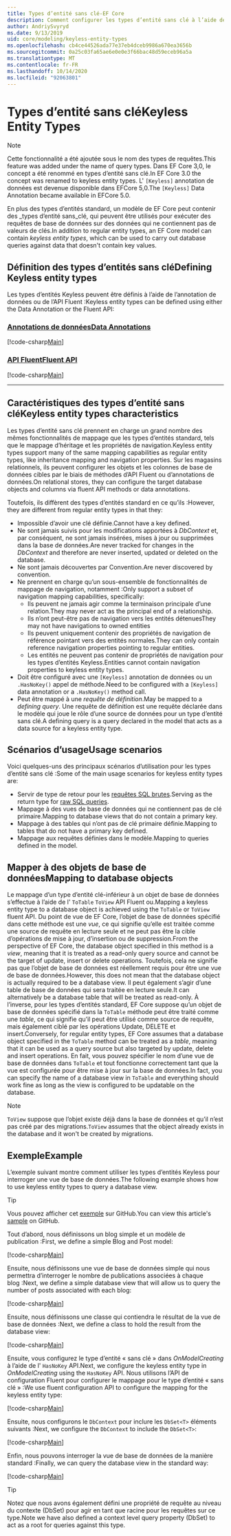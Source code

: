 ```yaml
---
title: Types d’entité sans clé-EF Core
description: Comment configurer les types d’entité sans clé à l’aide de Entity Framework Core
author: AndriySvyryd
ms.date: 9/13/2019
uid: core/modeling/keyless-entity-types
ms.openlocfilehash: cb4ce44526ada77e37eb4dceb9986a670ea3656b
ms.sourcegitcommit: 0a25c03fa65ae6e0e0e3f66bac48d59eceb96a5a
ms.translationtype: MT
ms.contentlocale: fr-FR
ms.lasthandoff: 10/14/2020
ms.locfileid: "92063801"
---
```

# <a name="keyless-entity-types"></a><span data-ttu-id="e371c-103">Types d’entité sans clé</span><span class="sxs-lookup"><span data-stu-id="e371c-103">Keyless Entity Types</span></span>

> [!NOTE]
> <span data-ttu-id="e371c-104">Cette fonctionnalité a été ajoutée sous le nom des types de requêtes.</span><span class="sxs-lookup"><span data-stu-id="e371c-104">This feature was added under the name of query types.</span></span> <span data-ttu-id="e371c-105">Dans EF Core 3,0, le concept a été renommé en types d’entité sans clé.</span><span class="sxs-lookup"><span data-stu-id="e371c-105">In EF Core 3.0 the concept was renamed to keyless entity types.</span></span> <span data-ttu-id="e371c-106">L' `[Keyless]` annotation de données est devenue disponible dans EFCore 5,0.</span><span class="sxs-lookup"><span data-stu-id="e371c-106">The `[Keyless]` Data Annotation became available in EFCore 5.0.</span></span>

<span data-ttu-id="e371c-107">En plus des types d’entités standard, un modèle de EF Core peut contenir des _types d’entité sans_clé, qui peuvent être utilisés pour exécuter des requêtes de base de données sur des données qui ne contiennent pas de valeurs de clés.</span><span class="sxs-lookup"><span data-stu-id="e371c-107">In addition to regular entity types, an EF Core model can contain _keyless entity types_, which can be used to carry out database queries against data that doesn't contain key values.</span></span>

## <a name="defining-keyless-entity-types"></a><span data-ttu-id="e371c-108">Définition des types d’entités sans clé</span><span class="sxs-lookup"><span data-stu-id="e371c-108">Defining Keyless entity types</span></span>

<span data-ttu-id="e371c-109">Les types d’entités Keyless peuvent être définis à l’aide de l’annotation de données ou de l’API Fluent :</span><span class="sxs-lookup"><span data-stu-id="e371c-109">Keyless entity types can be defined using either the Data Annotation or the Fluent API:</span></span>

### <a name="data-annotations"></a>[<span data-ttu-id="e371c-110">Annotations de données</span><span class="sxs-lookup"><span data-stu-id="e371c-110">Data Annotations</span></span>](#tab/data-annotations)

[!code-csharp[Main](../../../samples/core/Modeling/DataAnnotations/Keyless.cs?Name=Keyless&highlight=1)]

### <a name="fluent-api"></a>[<span data-ttu-id="e371c-111">API Fluent</span><span class="sxs-lookup"><span data-stu-id="e371c-111">Fluent API</span></span>](#tab/fluent-api)

[!code-csharp[Main](../../../samples/core/Modeling/FluentAPI/Keyless.cs?Name=Keyless&highlight=4)]

***

## <a name="keyless-entity-types-characteristics"></a><span data-ttu-id="e371c-112">Caractéristiques des types d’entité sans clé</span><span class="sxs-lookup"><span data-stu-id="e371c-112">Keyless entity types characteristics</span></span>

<span data-ttu-id="e371c-113">Les types d’entité sans clé prennent en charge un grand nombre des mêmes fonctionnalités de mappage que les types d’entités standard, tels que le mappage d’héritage et les propriétés de navigation.</span><span class="sxs-lookup"><span data-stu-id="e371c-113">Keyless entity types support many of the same mapping capabilities as regular entity types, like inheritance mapping and navigation properties.</span></span> <span data-ttu-id="e371c-114">Sur les magasins relationnels, ils peuvent configurer les objets et les colonnes de base de données cibles par le biais de méthodes d’API Fluent ou d’annotations de données.</span><span class="sxs-lookup"><span data-stu-id="e371c-114">On relational stores, they can configure the target database objects and columns via fluent API methods or data annotations.</span></span>

<span data-ttu-id="e371c-115">Toutefois, ils diffèrent des types d’entités standard en ce qu’ils :</span><span class="sxs-lookup"><span data-stu-id="e371c-115">However, they are different from regular entity types in that they:</span></span>

- <span data-ttu-id="e371c-116">Impossible d’avoir une clé définie.</span><span class="sxs-lookup"><span data-stu-id="e371c-116">Cannot have a key defined.</span></span>
- <span data-ttu-id="e371c-117">Ne sont jamais suivis pour les modifications apportées à _DbContext_ et, par conséquent, ne sont jamais insérées, mises à jour ou supprimées dans la base de données.</span><span class="sxs-lookup"><span data-stu-id="e371c-117">Are never tracked for changes in the _DbContext_ and therefore are never inserted, updated or deleted on the database.</span></span>
- <span data-ttu-id="e371c-118">Ne sont jamais découvertes par Convention.</span><span class="sxs-lookup"><span data-stu-id="e371c-118">Are never discovered by convention.</span></span>
- <span data-ttu-id="e371c-119">Ne prennent en charge qu’un sous-ensemble de fonctionnalités de mappage de navigation, notamment :</span><span class="sxs-lookup"><span data-stu-id="e371c-119">Only support a subset of navigation mapping capabilities, specifically:</span></span>
  - <span data-ttu-id="e371c-120">Ils peuvent ne jamais agir comme la terminaison principale d’une relation.</span><span class="sxs-lookup"><span data-stu-id="e371c-120">They may never act as the principal end of a relationship.</span></span>
  - <span data-ttu-id="e371c-121">Ils n’ont peut-être pas de navigation vers les entités détenues</span><span class="sxs-lookup"><span data-stu-id="e371c-121">They may not have navigations to owned entities</span></span>
  - <span data-ttu-id="e371c-122">Ils peuvent uniquement contenir des propriétés de navigation de référence pointant vers des entités normales.</span><span class="sxs-lookup"><span data-stu-id="e371c-122">They can only contain reference navigation properties pointing to regular entities.</span></span>
  - <span data-ttu-id="e371c-123">Les entités ne peuvent pas contenir de propriétés de navigation pour les types d’entités Keyless.</span><span class="sxs-lookup"><span data-stu-id="e371c-123">Entities cannot contain navigation properties to keyless entity types.</span></span>
- <span data-ttu-id="e371c-124">Doit être configuré avec une `[Keyless]` annotation de données ou un `.HasNoKey()` appel de méthode.</span><span class="sxs-lookup"><span data-stu-id="e371c-124">Need to be configured with a `[Keyless]` data annotation or a `.HasNoKey()` method call.</span></span>
- <span data-ttu-id="e371c-125">Peut être mappé à une _requête de définition_.</span><span class="sxs-lookup"><span data-stu-id="e371c-125">May be mapped to a _defining query_.</span></span> <span data-ttu-id="e371c-126">Une requête de définition est une requête déclarée dans le modèle qui joue le rôle d’une source de données pour un type d’entité sans clé.</span><span class="sxs-lookup"><span data-stu-id="e371c-126">A defining query is a query declared in the model that acts as a data source for a keyless entity type.</span></span>

## <a name="usage-scenarios"></a><span data-ttu-id="e371c-127">Scénarios d’usage</span><span class="sxs-lookup"><span data-stu-id="e371c-127">Usage scenarios</span></span>

<span data-ttu-id="e371c-128">Voici quelques-uns des principaux scénarios d’utilisation pour les types d’entité sans clé :</span><span class="sxs-lookup"><span data-stu-id="e371c-128">Some of the main usage scenarios for keyless entity types are:</span></span>

- <span data-ttu-id="e371c-129">Servir de type de retour pour les [requêtes SQL brutes](xref:core/querying/raw-sql).</span><span class="sxs-lookup"><span data-stu-id="e371c-129">Serving as the return type for [raw SQL queries](xref:core/querying/raw-sql).</span></span>
- <span data-ttu-id="e371c-130">Mappage à des vues de base de données qui ne contiennent pas de clé primaire.</span><span class="sxs-lookup"><span data-stu-id="e371c-130">Mapping to database views that do not contain a primary key.</span></span>
- <span data-ttu-id="e371c-131">Mappage à des tables qui n’ont pas de clé primaire définie.</span><span class="sxs-lookup"><span data-stu-id="e371c-131">Mapping to tables that do not have a primary key defined.</span></span>
- <span data-ttu-id="e371c-132">Mappage aux requêtes définies dans le modèle.</span><span class="sxs-lookup"><span data-stu-id="e371c-132">Mapping to queries defined in the model.</span></span>

## <a name="mapping-to-database-objects"></a><span data-ttu-id="e371c-133">Mapper à des objets de base de données</span><span class="sxs-lookup"><span data-stu-id="e371c-133">Mapping to database objects</span></span>

<span data-ttu-id="e371c-134">Le mappage d’un type d’entité clé-inférieur à un objet de base de données s’effectue à l’aide de l' `ToTable` `ToView` API Fluent ou.</span><span class="sxs-lookup"><span data-stu-id="e371c-134">Mapping a keyless entity type to a database object is achieved using the `ToTable` or `ToView` fluent API.</span></span> <span data-ttu-id="e371c-135">Du point de vue de EF Core, l’objet de base de données spécifié dans cette méthode est une _vue_, ce qui signifie qu’elle est traitée comme une source de requête en lecture seule et ne peut pas être la cible d’opérations de mise à jour, d’insertion ou de suppression.</span><span class="sxs-lookup"><span data-stu-id="e371c-135">From the perspective of EF Core, the database object specified in this method is a _view_, meaning that it is treated as a read-only query source and cannot be the target of update, insert or delete operations.</span></span> <span data-ttu-id="e371c-136">Toutefois, cela ne signifie pas que l’objet de base de données est réellement requis pour être une vue de base de données.</span><span class="sxs-lookup"><span data-stu-id="e371c-136">However, this does not mean that the database object is actually required to be a database view.</span></span> <span data-ttu-id="e371c-137">Il peut également s’agir d’une table de base de données qui sera traitée en lecture seule.</span><span class="sxs-lookup"><span data-stu-id="e371c-137">It can alternatively be a database table that will be treated as read-only.</span></span> <span data-ttu-id="e371c-138">À l’inverse, pour les types d’entités standard, EF Core suppose qu’un objet de base de données spécifié dans la `ToTable` méthode peut être traité comme une _table_, ce qui signifie qu’il peut être utilisé comme source de requête, mais également ciblé par les opérations Update, DELETE et insert.</span><span class="sxs-lookup"><span data-stu-id="e371c-138">Conversely, for regular entity types, EF Core assumes that a database object specified in the `ToTable` method can be treated as a _table_, meaning that it can be used as a query source but also targeted by update, delete and insert operations.</span></span> <span data-ttu-id="e371c-139">En fait, vous pouvez spécifier le nom d’une vue de base de données dans `ToTable` et tout fonctionne correctement tant que la vue est configurée pour être mise à jour sur la base de données.</span><span class="sxs-lookup"><span data-stu-id="e371c-139">In fact, you can specify the name of a database view in `ToTable` and everything should work fine as long as the view is configured to be updatable on the database.</span></span>

> [!NOTE]
> <span data-ttu-id="e371c-140">`ToView` suppose que l’objet existe déjà dans la base de données et qu’il n’est pas créé par des migrations.</span><span class="sxs-lookup"><span data-stu-id="e371c-140">`ToView` assumes that the object already exists in the database and it won't be created by migrations.</span></span>

## <a name="example"></a><span data-ttu-id="e371c-141">Exemple</span><span class="sxs-lookup"><span data-stu-id="e371c-141">Example</span></span>

<span data-ttu-id="e371c-142">L’exemple suivant montre comment utiliser les types d’entités Keyless pour interroger une vue de base de données.</span><span class="sxs-lookup"><span data-stu-id="e371c-142">The following example shows how to use keyless entity types to query a database view.</span></span>

> [!TIP]
> <span data-ttu-id="e371c-143">Vous pouvez afficher cet [exemple](https://github.com/dotnet/EntityFramework.Docs/tree/master/samples/core/KeylessEntityTypes) sur GitHub.</span><span class="sxs-lookup"><span data-stu-id="e371c-143">You can view this article's [sample](https://github.com/dotnet/EntityFramework.Docs/tree/master/samples/core/KeylessEntityTypes) on GitHub.</span></span>

<span data-ttu-id="e371c-144">Tout d’abord, nous définissons un blog simple et un modèle de publication :</span><span class="sxs-lookup"><span data-stu-id="e371c-144">First, we define a simple Blog and Post model:</span></span>

[!code-csharp[Main](../../../samples/core/KeylessEntityTypes/Program.cs#Entities)]

<span data-ttu-id="e371c-145">Ensuite, nous définissons une vue de base de données simple qui nous permettra d’interroger le nombre de publications associées à chaque blog :</span><span class="sxs-lookup"><span data-stu-id="e371c-145">Next, we define a simple database view that will allow us to query the number of posts associated with each blog:</span></span>

[!code-csharp[Main](../../../samples/core/KeylessEntityTypes/Program.cs#View)]

<span data-ttu-id="e371c-146">Ensuite, nous définissons une classe qui contiendra le résultat de la vue de base de données :</span><span class="sxs-lookup"><span data-stu-id="e371c-146">Next, we define a class to hold the result from the database view:</span></span>

[!code-csharp[Main](../../../samples/core/KeylessEntityTypes/Program.cs#KeylessEntityType)]

<span data-ttu-id="e371c-147">Ensuite, vous configurez le type d’entité « sans clé » dans _OnModelCreating_ à l’aide de l' `HasNoKey` API.</span><span class="sxs-lookup"><span data-stu-id="e371c-147">Next, we configure the keyless entity type in _OnModelCreating_ using the `HasNoKey` API.</span></span>
<span data-ttu-id="e371c-148">Nous utilisons l’API de configuration Fluent pour configurer le mappage pour le type d’entité « sans clé » :</span><span class="sxs-lookup"><span data-stu-id="e371c-148">We use fluent configuration API to configure the mapping for the keyless entity type:</span></span>

[!code-csharp[Main](../../../samples/core/KeylessEntityTypes/Program.cs#Configuration)]

<span data-ttu-id="e371c-149">Ensuite, nous configurons le `DbContext` pour inclure les `DbSet<T>` éléments suivants :</span><span class="sxs-lookup"><span data-stu-id="e371c-149">Next, we configure the `DbContext` to include the `DbSet<T>`:</span></span>

[!code-csharp[Main](../../../samples/core/KeylessEntityTypes/Program.cs#DbSet)]

<span data-ttu-id="e371c-150">Enfin, nous pouvons interroger la vue de base de données de la manière standard :</span><span class="sxs-lookup"><span data-stu-id="e371c-150">Finally, we can query the database view in the standard way:</span></span>

[!code-csharp[Main](../../../samples/core/KeylessEntityTypes/Program.cs#Query)]

> [!TIP]
> <span data-ttu-id="e371c-151">Notez que nous avons également défini une propriété de requête au niveau du contexte (DbSet) pour agir en tant que racine pour les requêtes sur ce type.</span><span class="sxs-lookup"><span data-stu-id="e371c-151">Note we have also defined a context level query property (DbSet) to act as a root for queries against this type.</span></span>
